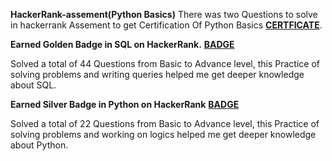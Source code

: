 **HackerRank-assement(Python Basics)**
There was two Questions to solve in hackerrank Assement to get Certification Of Python Basics  **[CERTFICATE](https://www.hackerrank.com/certificates/deede1168056)**.

**Earned Golden Badge in SQL on HackerRank.** **[BADGE](https://www.hackerrank.com/profile/shahhsoham)**

Solved a total of 44 Questions from Basic to Advance level, this Practice of solving problems and writing queries helped me get deeper knowledge about SQL. 


**Earned Silver Badge in Python on HackerRank** **[BADGE](https://www.hackerrank.com/profile/shahhsoham)**

Solved a total of 22 Questions from Basic to Advance level, this Practice of solving problems and working on logics helped me get deeper knowledge about Python.
